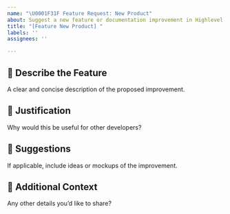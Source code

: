 ```yaml
---
name: "\U0001F31F Feature Request: New Product"
about: Suggest a new feature or documentation improvement in Highlevel API system
title: "[Feature New Product] "
labels: ''
assignees: ''

---
```


## 🌟 Describe the Feature

A clear and concise description of the proposed improvement.

## 🚀 Justification

Why would this be useful for other developers?

## 📝 Suggestions

If applicable, include ideas or mockups of the improvement.

## 🧠 Additional Context

Any other details you’d like to share?
